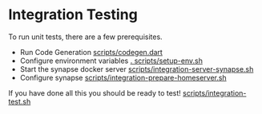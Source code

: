 # Integration Testing

To run unit tests, there are a few prerequisites.

 - Run Code Generation [scripts/codegen.dart](../scripts/codegen.dart)
 - Configure environment variables [. scripts/setup-env.sh](../scripts/setup-env.sh)
 - Start the synapse docker server [scripts/integration-server-synapse.sh](../scripts/integration-server-synapse.sh)
 - Configure synapse [scripts/integration-prepare-homeserver.sh](../scripts/integration-server-synapse.sh)

 If you have done all this you should be ready to test! [scripts/integration-test.sh](../scripts/integration-test.sh)
